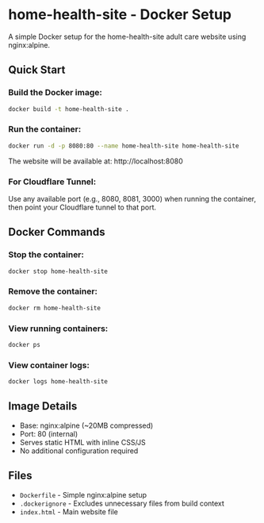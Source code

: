 # home-health-site - Docker Setup

A simple Docker setup for the home-health-site adult care website using nginx:alpine.

## Quick Start

### Build the Docker image:
```bash
docker build -t home-health-site .
```

### Run the container:
```bash
docker run -d -p 8080:80 --name home-health-site home-health-site
```

The website will be available at: http://localhost:8080

### For Cloudflare Tunnel:
Use any available port (e.g., 8080, 8081, 3000) when running the container, then point your Cloudflare tunnel to that port.

## Docker Commands

### Stop the container:
```bash
docker stop home-health-site
```

### Remove the container:
```bash
docker rm home-health-site
```

### View running containers:
```bash
docker ps
```

### View container logs:
```bash
docker logs home-health-site
```

## Image Details
- Base: nginx:alpine (~20MB compressed)
- Port: 80 (internal)
- Serves static HTML with inline CSS/JS
- No additional configuration required

## Files
- `Dockerfile` - Simple nginx:alpine setup
- `.dockerignore` - Excludes unnecessary files from build context
- `index.html` - Main website file
